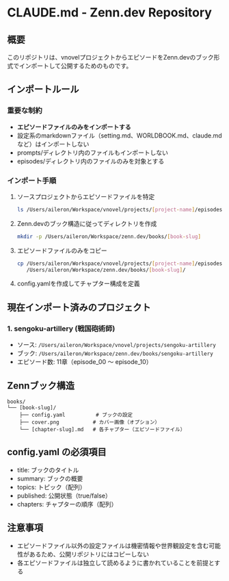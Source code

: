 # CLAUDE.md - Zenn.dev Repository

## 概要
このリポジトリは、vnovelプロジェクトからエピソードをZenn.devのブック形式でインポートして公開するためのものです。

## インポートルール

### 重要な制約
- **エピソードファイルのみをインポートする**
- 設定系のmarkdownファイル（setting.md、WORLDBOOK.md、claude.mdなど）はインポートしない
- prompts/ディレクトリ内のファイルもインポートしない
- episodes/ディレクトリ内のファイルのみを対象とする

### インポート手順

1. ソースプロジェクトからエピソードファイルを特定
   ```bash
   ls /Users/aileron/Workspace/vnovel/projects/[project-name]/episodes/*.md
   ```

2. Zenn.devのブック構造に従ってディレクトリを作成
   ```bash
   mkdir -p /Users/aileron/Workspace/zenn.dev/books/[book-slug]
   ```

3. エピソードファイルのみをコピー
   ```bash
   cp /Users/aileron/Workspace/vnovel/projects/[project-name]/episodes/*.md \
      /Users/aileron/Workspace/zenn.dev/books/[book-slug]/
   ```

4. config.yamlを作成してチャプター構成を定義

## 現在インポート済みのプロジェクト

### 1. sengoku-artillery (戦国砲術師)
- ソース: `/Users/aileron/Workspace/vnovel/projects/sengoku-artillery`
- ブック: `/Users/aileron/Workspace/zenn.dev/books/sengoku-artillery`
- エピソード数: 11章（episode_00 〜 episode_10）

## Zennブック構造
```
books/
└── [book-slug]/
    ├── config.yaml          # ブックの設定
    ├── cover.png           # カバー画像（オプション）
    └── [chapter-slug].md   # 各チャプター（エピソードファイル）
```

## config.yaml の必須項目
- title: ブックのタイトル
- summary: ブックの概要
- topics: トピック（配列）
- published: 公開状態（true/false）
- chapters: チャプターの順序（配列）

## 注意事項
- エピソードファイル以外の設定ファイルは機密情報や世界観設定を含む可能性があるため、公開リポジトリにはコピーしない
- 各エピソードファイルは独立して読めるように書かれていることを前提とする